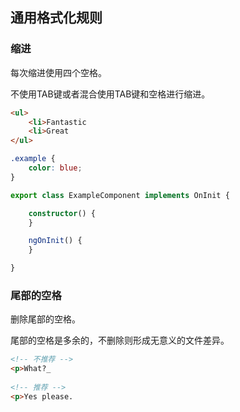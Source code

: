## 通用格式化规则


### 缩进


每次缩进使用四个空格。

不使用TAB键或者混合使用TAB键和空格进行缩进。

```html
<ul>
    <li>Fantastic
    <li>Great
</ul>
```
  
```css
.example {
    color: blue;
}
```

```typescript
export class ExampleComponent implements OnInit {

    constructor() {
    }

    ngOnInit() {
    }

}
```


### 尾部的空格


删除尾部的空格。

尾部的空格是多余的，不删除则形成无意义的文件差异。

```html
<!-- 不推荐 -->
<p>What?_ 
  
<!-- 推荐 -->
<p>Yes please.
```
